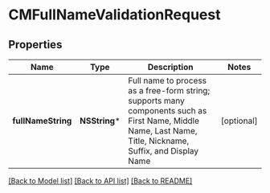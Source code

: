 # CMFullNameValidationRequest

## Properties
Name | Type | Description | Notes
------------ | ------------- | ------------- | -------------
**fullNameString** | **NSString*** | Full name to process as a free-form string; supports many components such as First Name, Middle Name, Last Name, Title, Nickname, Suffix, and Display Name | [optional] 

[[Back to Model list]](../README.md#documentation-for-models) [[Back to API list]](../README.md#documentation-for-api-endpoints) [[Back to README]](../README.md)


